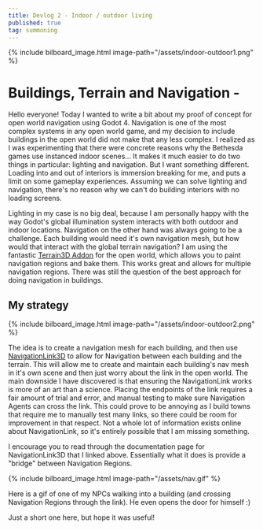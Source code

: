 ```yaml
---
title: Devlog 2 - Indoor / outdoor living
published: true
tag: summoning
---
```


{% include bilboard_image.html image-path="/assets/indoor-outdoor1.png" %}

# Buildings, Terrain and Navigation -

Hello everyone! Today I wanted to write a bit about my proof of concept for open world navigation using Godot 4. Navigation is one
of the most complex systems in any open world game, and my decision to include buildings
in the open world did not make that any less complex. I realized as I was experimenting that there were concrete reasons why the
Bethesda games use instanced indoor scenes... It makes it much easier to do two things in particular: lighting and navigation. But
I want something different. Loading into and out of interiors is immersion breaking for me, and puts a limit on some
gameplay experiences. Assuming we can solve lighting and navigation, there's no reason why we can't do building interiors with no
loading screens.

Lighting in my case is no big deal, because I am personally happy with the way Godot's global illumination system interacts with
both outdoor and indoor locations. Navigation on the other hand was always going to be a challenge. Each building would need it's
own navigation mesh, but how would that interact with the global terrain navigation? I am using the fantastic
[Terrain3D Addon](https://github.com/TokisanGames/Terrain3D) for the open world, which allows you to paint navigation regions and
bake them. This works great and allows for multiple navigation regions. There was still the question of the best approach for doing
navigation in buildings.

## My strategy

{% include bilboard_image.html image-path="/assets/indoor-outdoor2.png" %}

The idea is to create a navigation mesh for each building, and then use [NavigationLink3D](https://docs.godotengine.org/en/stable/tutorials/navigation/navigation_using_navigationlinks.html) to allow for Navigation between each
building and the terrain. This will allow me to create and maintain each building's nav mesh in it's own scene and then just worry
about the link in the open world. The main downside I have discovered is that ensuring the NavigationLink works is more of an art
than a science. Placing the endpoints of the link requires a fair amount of trial and error, and manual testing to make sure
Navigation Agents can cross the link. This could prove to be annoying as I build towns that require me to manually test many links,
so there could be room for improvement in that respect. Not a whole lot of information exists online about NavigationLink, so it's
entirely possible that I am missing something.

I encourage you to read through the documentation page for NavigationLink3D that I linked above. Essentially what it does is provide
a "bridge" between Navigation Regions.

{% include bilboard_image.html image-path="/assets/nav.gif" %}

Here is a gif of one of my NPCs walking into a building (and crossing Navigation Regions through the link). He even opens the door
for himself :)

Just a short one here, but hope it was useful!
